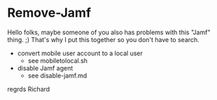 # Remove-Jamf

Hello folks,
maybe someone of you also has problems with this "Jamf" thing. ;)
That's why I put this together so you don't have to search.

- convert mobile user account to a local user
  - see mobiletolocal.sh
- disable Jamf agent
  - see disable-jamf.md

regrds Richard
